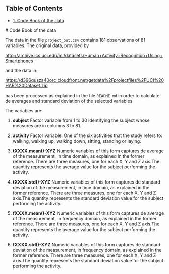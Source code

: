 <div id="table-of-contents">
<h2>Table of Contents</h2>
<div id="text-table-of-contents">
<ul>
<li><a href="#sec-1">1. Code Book of the data</a></li>
</ul>
</div>
</div>
# Code Book of the data

The data in the file `project_out.csv` contains 181 observations of 81
variables. The original data, provided by 

<http://archive.ics.uci.edu/ml/datasets/Human+Activity+Recognition+Using+Smartphones>

and the data in:

<https://d396qusza40orc.cloudfront.net/getdata%2Fprojectfiles%2FUCI%20HAR%20Dataset.zip> 

has been processed as explained in the file `README.md` in order to
calculate de averages and standard deviation of the selected variables.

The variables are:

1.  **subject** Factor variable from 1 to 30 identifying the subject
    whose measures are in columns 3 to 81.

2.  **activity** Factor variable. One of the six activities that the
    study refers to: walking, walking up, walking down, sitting,
    standing or laying.

3.  **tXXXX.mean()-XYZ** Numeric variables of this form captures de
    average of the measurement, in time domain, as explained in the
    former reference. There are three measures, one for each X, Y and Z
    axis.The quantity represents the average value for the subject
    performing the activity.

4.  **tXXXX.std()-XYZ** Numeric variables of this form captures de
    standard deviation of the measurement, in time domain, as explained
    in the former reference. There are three measures, one for each X,
    Y and Z axis.The quantity represents the standard deviation value
    for the subject performing the activity.

5.  **fXXXX.mean()-XYZ** Numeric variables of this form captures de
    average of the measurement, in frequency domain, as explained in
    the former reference. There are three measures, one for each X, Y
    and Z axis.The quantity represents the average value for the
    subject performing the activity.

6.  **fXXXX.std()-XYZ** Numeric variables of this form captures de
    standard deviation of the measurement, in frequency domain, as
    explained in the former reference. There are three measures, one
    for each X, Y and Z axis.The quantity represents the standard
    deviation value for the subject performing the activity.
